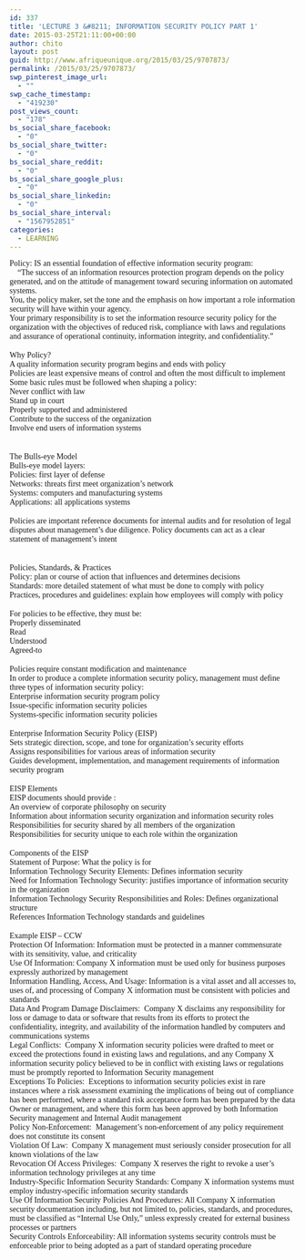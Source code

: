```yaml
---
id: 337
title: 'LECTURE 3 &#8211; INFORMATION SECURITY POLICY PART 1'
date: 2015-03-25T21:11:00+00:00
author: chito
layout: post
guid: http://www.afriqueunique.org/2015/03/25/9707873/
permalink: /2015/03/25/9707873/
swp_pinterest_image_url:
  - ""
swp_cache_timestamp:
  - "419230"
post_views_count:
  - "178"
bs_social_share_facebook:
  - "0"
bs_social_share_twitter:
  - "0"
bs_social_share_reddit:
  - "0"
bs_social_share_google_plus:
  - "0"
bs_social_share_linkedin:
  - "0"
bs_social_share_interval:
  - "1567952851"
categories:
  - LEARNING
---
```

<span style="font-family:Verdana;">Policy: IS an essential foundation of effective information security program:</span><br style="font-family:Verdana;" /><span style="font-family:Verdana;">&nbsp;&nbsp;&nbsp; “The success of an information resources protection program depends on the policy generated, and on the attitude of management toward securing information on automated systems.</span><br style="font-family:Verdana;" /><span style="font-family:Verdana;">You, the policy maker, set the tone and the emphasis on how important a role information security will have within your agency.</span><br style="font-family:Verdana;" /><span style="font-family:Verdana;">Your primary responsibility is to set the information resource security policy for the organization with the objectives of reduced risk, compliance with laws and regulations and assurance of operational continuity, information integrity, and confidentiality.”</span><br style="font-family:Verdana;" /><br style="font-family:Verdana;" /><span style="font-family:Verdana;">Why Policy?</span><br style="font-family:Verdana;" /><span style="font-family:Verdana;">A quality information security program begins and ends with policy</span><br style="font-family:Verdana;" /><span style="font-family:Verdana;">Policies are least expensive means of control and often the most difficult to implement</span><br style="font-family:Verdana;" /><span style="font-family:Verdana;">Some basic rules must be followed when shaping a policy:</span><br style="font-family:Verdana;" /><span style="font-family:Verdana;">Never conflict with law</span><br style="font-family:Verdana;" /><span style="font-family:Verdana;">Stand up in court</span><br style="font-family:Verdana;" /><span style="font-family:Verdana;">Properly supported and administered</span><br style="font-family:Verdana;" /><span style="font-family:Verdana;">Contribute to the success of the organization</span><br style="font-family:Verdana;" /><span style="font-family:Verdana;">Involve end users of information systems</span><br style="font-family:Verdana;" /><br style="font-family:Verdana;" /><br style="font-family:Verdana;" /><span style="font-family:Verdana;">The Bulls-eye Model</span><br style="font-family:Verdana;" /><span style="font-family:Verdana;">Bulls-eye model layers:</span><br style="font-family:Verdana;" /><span style="font-family:Verdana;">Policies: first layer of defense</span><br style="font-family:Verdana;" /><span style="font-family:Verdana;">Networks: threats first meet organization’s network</span><br style="font-family:Verdana;" /><span style="font-family:Verdana;">Systems: computers and manufacturing systems</span><br style="font-family:Verdana;" /><span style="font-family:Verdana;">Applications: all applications systems</span><br style="font-family:Verdana;" /><br style="font-family:Verdana;" /><span style="font-family:Verdana;">Policies are important reference documents for internal audits and for resolution of legal disputes about management&#8217;s due diligence. Policy documents can act as a clear statement of management&#8217;s intent</span><br style="font-family:Verdana;" /><br style="font-family:Verdana;" /><br style="font-family:Verdana;" /><span style="font-family:Verdana;">Policies, Standards, & Practices</span><br style="font-family:Verdana;" /><span style="font-family:Verdana;">Policy: plan or course of action that influences and determines decisions</span><br style="font-family:Verdana;" /><span style="font-family:Verdana;">Standards: more detailed statement of what must be done to comply with policy</span><br style="font-family:Verdana;" /><span style="font-family:Verdana;">Practices, procedures and guidelines: explain how employees will comply with policy</span><br style="font-family:Verdana;" /><br style="font-family:Verdana;" /><span style="font-family:Verdana;">For policies to be effective, they must be:</span><br style="font-family:Verdana;" /><span style="font-family:Verdana;">Properly disseminated</span><br style="font-family:Verdana;" /><span style="font-family:Verdana;">Read</span><br style="font-family:Verdana;" /><span style="font-family:Verdana;">Understood</span><br style="font-family:Verdana;" /><span style="font-family:Verdana;">Agreed-to</span><br style="font-family:Verdana;" /><br style="font-family:Verdana;" /><span style="font-family:Verdana;">Policies require constant modification and maintenance</span><br style="font-family:Verdana;" /><span style="font-family:Verdana;">In order to produce a complete information security policy, management must define three types of information security policy:</span><br style="font-family:Verdana;" /><span style="font-family:Verdana;">Enterprise information security program policy</span><br style="font-family:Verdana;" /><span style="font-family:Verdana;">Issue-specific information security policies</span><br style="font-family:Verdana;" /><span style="font-family:Verdana;">Systems-specific information security policies</span><br style="font-family:Verdana;" /><br style="font-family:Verdana;" /><span style="font-family:Verdana;">Enterprise Information Security Policy (EISP)</span><br style="font-family:Verdana;" /><span style="font-family:Verdana;">Sets strategic direction, scope, and tone for organization’s security efforts</span><br style="font-family:Verdana;" /><span style="font-family:Verdana;">Assigns responsibilities for various areas of information security</span><br style="font-family:Verdana;" /><span style="font-family:Verdana;">Guides development, implementation, and management requirements of information security program</span><br style="font-family:Verdana;" /><br style="font-family:Verdana;" /><span style="font-family:Verdana;">EISP Elements</span><br style="font-family:Verdana;" /><span style="font-family:Verdana;">EISP documents should provide :</span><br style="font-family:Verdana;" /><span style="font-family:Verdana;">An overview of corporate philosophy on security</span><br style="font-family:Verdana;" /><span style="font-family:Verdana;">Information about information security organization and information security roles</span><br style="font-family:Verdana;" /><span style="font-family:Verdana;">Responsibilities for security shared by all members of the organization</span><br style="font-family:Verdana;" /><span style="font-family:Verdana;">Responsibilities for security unique to each role within the organization</span><br style="font-family:Verdana;" /><br style="font-family:Verdana;" /><span style="font-family:Verdana;">Components of the EISP</span><br style="font-family:Verdana;" /><span style="font-family:Verdana;">Statement of Purpose: What the policy is for</span><br style="font-family:Verdana;" /><span style="font-family:Verdana;">Information Technology Security Elements: Defines information security</span><br style="font-family:Verdana;" /><span style="font-family:Verdana;">Need for Information Technology Security: justifies importance of information security in the organization</span><br style="font-family:Verdana;" /><span style="font-family:Verdana;">Information Technology Security Responsibilities and Roles: Defines organizational structure</span><br style="font-family:Verdana;" /><span style="font-family:Verdana;">References Information Technology standards and guidelines</span><br style="font-family:Verdana;" /><br style="font-family:Verdana;" /><span style="font-family:Verdana;">Example EISP &#8211; CCW</span><br style="font-family:Verdana;" /><span style="font-family:Verdana;">Protection Of Information: Information must be protected in a manner commensurate with its sensitivity, value, and criticality</span><br style="font-family:Verdana;" /><span style="font-family:Verdana;">Use Of Information: Company X information must be used only for business purposes expressly authorized by management</span><br style="font-family:Verdana;" /><span style="font-family:Verdana;">Information Handling, Access, And Usage: Information is a vital asset and all accesses to, uses of, and processing of Company X information must be consistent with policies and standards</span><br style="font-family:Verdana;" /><span style="font-family:Verdana;">Data And Program Damage Disclaimers:&nbsp; Company X disclaims any responsibility for loss or damage to data or software that results from its efforts to protect the confidentiality, integrity, and availability of the information handled by computers and communications systems</span><br style="font-family:Verdana;" /><span style="font-family:Verdana;">Legal Conflicts:&nbsp; Company X information security policies were drafted to meet or exceed the protections found in existing laws and regulations, and any Company X information security policy believed to be in conflict with existing laws or regulations must be promptly reported to Information Security management</span><br style="font-family:Verdana;" /><span style="font-family:Verdana;">Exceptions To Policies:&nbsp; Exceptions to information security policies exist in rare instances where a risk assessment examining the implications of being out of compliance has been performed, where a standard risk acceptance form has been prepared by the data Owner or management, and where this form has been approved by both Information Security management and Internal Audit management</span><br style="font-family:Verdana;" /><span style="font-family:Verdana;">Policy Non-Enforcement:&nbsp; Management&#8217;s non-enforcement of any policy requirement does not constitute its consent</span><br style="font-family:Verdana;" /><span style="font-family:Verdana;">Violation Of Law:&nbsp; Company X management must seriously consider prosecution for all known violations of the law</span><br style="font-family:Verdana;" /><span style="font-family:Verdana;">Revocation Of Access Privileges:&nbsp; Company X reserves the right to revoke a user&#8217;s information technology privileges at any time</span><br style="font-family:Verdana;" /><span style="font-family:Verdana;">Industry-Specific Information Security Standards: Company X information systems must employ industry-specific information security standards</span><br style="font-family:Verdana;" /><span style="font-family:Verdana;">Use Of Information Security Policies And Procedures: All Company X information security documentation including, but not limited to, policies, standards, and procedures, must be classified as “Internal Use Only,” unless expressly created for external business processes or partners</span><br style="font-family:Verdana;" /><span style="font-family:Verdana;">Security Controls Enforceability: All information systems security controls must be enforceable prior to being adopted as a part of standard operating procedure</span><br style="font-family:Verdana;" />